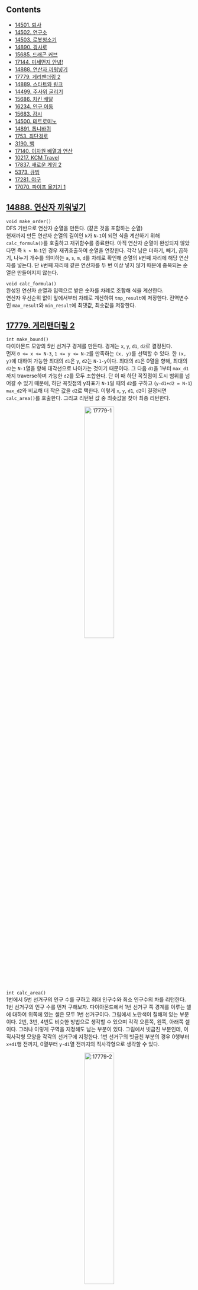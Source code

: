 ## Contents
* [14501. 퇴사](#14501)
* [14502. 연구소](#14502)
* [14503. 로봇청소기](#14503)
* [14890. 경사로](#14890)
* [15685. 드래곤 커브](#15685)
* [17144. 미세먼지 안녕!](#17144)
* [14888. 연산자 끼워넣기](#14888)
* [17779. 게리맨더링 2](#17779)
* [14889. 스타트와 링크](#14889)
* [14499. 주사위 굴리기](#14499)
* [15686. 치킨 배달](#15686)
* [16234. 인구 이동](#16234)
* [15683. 감시](#15683)
* [14500. 테트로미노](#14500)
* [14891. 톱니바퀴](#14891)
* [1753. 최단경로](#1753)
* [3190. 뱀](#3190)
* [17140. 이차원 배열과 연산](#17140)
* [10217. KCM Travel](#10217)
* [17837. 새로운 게임 2](#17837)
* [5373. 큐빙](#5373)
* [17281. 야구](#17281)
* [17070. 파이프 옮기기 1](#17070)

<a name="14888"/>

## [14888. 연산자 끼워넣기](https://www.acmicpc.net/problem/14888)
`void make_order()`  
DFS 기반으로 연산자 순열을 만든다. (같은 것을 포함하는 순열)  
현재까지 만든 연산자 순열의 길이인 `k`가 `N-1`이 되면 식을 계산하기 위해 `calc_formula()`를 호출하고 재귀함수를 종료한다. 아직 연산자 순열이 완성되지 않았다면 즉 `k < N-1`인 경우 재귀호출하여 순열을 연장한다. 각각 남은 더하기, 빼기, 곱하기, 나누기 개수를 의미하는 `a`, `s`, `m`, `d`를 차례로 확인해 순열의 `k`번째 자리에 해당 연산자를 넣는다. 단 `k`번째 자리에 같은 연산자를 두 번 이상 넣지 않기 때문에 중복되는 순열은 만들어지지 않는다.  
  
`void calc_formula()`  
완성된 연산자 순열과 입력으로 받은 숫자를 차례로 조합해 식을 계산한다.  
연산자 우선순위 없이 앞에서부터 차례로 계산하여 `tmp_result`에 저장한다. 전역변수인 `max_result`와 `min_result`에 최댓값, 최솟값을 저장한다.  
  
<a name="17779"/>

## [17779. 게리맨더링 2](https://www.acmicpc.net/problem/17779)
`int make_bound()`  
다이아몬드 모양의 5번 선거구 경계를 만든다. 경계는 `x`, `y`, `d1`, `d2`로 결정된다.  
먼저 `0 <= x <= N-3`, `1 <= y <= N-2`를 만족하는 `(x, y)`를 선택할 수 있다. 한 `(x, y)`에 대하여 가능한 최대의 `d1`은 `y`, `d2`는 `N-1-y`이다. 최대의 `d1`은 0열을 향해, 최대의 `d2`는 `N-1`열을 향해 대각선으로 나아가는 것이기 때문이다. 그 다음 `d1`을 1부터 `max_d1`까지 traverse하며 가능한 `d2`를 모두 조합한다. 단 이 때 하단 꼭짓점이 도시 범위를 넘어갈 수 있기 때문에, 하단 꼭짓점의 y좌표가 `N-1`일 때의 `d2`를 구하고 (`y-d1+d2 = N-1`) `max_d2`와 비교해 더 작은 값을 `d2`로 택한다. 이렇게 `x`, `y`, `d1`, `d2`이 결정되면 `calc_area()`를 호출한다. 그리고 리턴된 값 중 최솟값을 찾아 최종 리턴한다.  
<p align="center">
<img src="/baekjoon/img/17779-1.png" alt="17779-1" height="40%" width="40%" align="middle">
</p>
  

`int calc_area()`  
1번에서 5번 선거구의 인구 수를 구하고 최대 인구수와 최소 인구수의 차를 리턴한다.  
1번 선거구의 인구 수를 먼저 구해보자. 다이아몬드에서 1번 선거구 쪽 경계를 이루는 셀에 대하여 위쪽에 있는 셀은 모두 1번 선거구이다. 그림에서 노란색이 칠해져 있는 부분이다. 2번, 3번, 4번도 비슷한 방법으로 생각할 수 있으며 각각 오른쪽, 왼쪽, 아래쪽 셀이다. 그러나 이렇게 구역을 지정해도 남는 부분이 있다. 그림에서 빗금친 부분인데, 이 직사각형 모양을 각각의 선거구에 지정한다. 1번 선거구의 빗금친 부분의 경우 0행부터 `x+d1`행 전까지, 0열부터 `y-d1`열 전까지의 직사각형으로 생각할 수 있다.  
<p align="center">
<img src="/baekjoon/img/17779-2.png" alt="17779-2" height="40%" width="40%" align="middle">
</p>

<a name="14889"/>

## [14889. 스타트와 링크](https://www.acmicpc.net/problem/14889)
`void make_team()`  
`N/2`명으로 구성된 팀을 만든다. **단 반대편 `N/2`명 팀도 자동으로 꾸려지므로 반대편 팀과 중복되지 않는 구성만 만든다.** 이를 위해 0번째 사람은 현재 만들고 있는 팀에 소속되어 있도록 한다. (초기 `mask`값이 1인 이유가 이것이다.)  
`mask`는 팀에 포함된 사람은 1, 포함되지 않은 사람은 0으로 처리된 비트마스크이다. DFS를 이용하여 `N/2`명의 팀을 꾸리고 `calc_diff()`를 호출한다.  

`void calc_diff()`  
인자로 받은 `mask`에 1로 표기된 팀을 스타트팀, 0으로 표기된 팀을 링크팀이라고 생각하고 각 팀의 시너지를 구해 차를 구한다. 링크팀의 시너지를 구하기 위해 `mask`, 스타트팀의 시너지를 구하기 위해 `~mask`를 인자로 하는 `make_pair()`를 각각 호출한다.  

`void make_pair()`  
`org_mask`에 0으로 표기된 팀에서 두 명씩 짝지은 페어들을 모두 구한다. 그리고 그 페어에 대하여 시너지를 더한다.  
예를 들어 `org_mask`(= 초기 `mask`)가 `111000`이었다고 하자. `make_pair()`는 0으로 표기된 팀에서 두 명씩 짝지은 페어를 DFS로 구한다. 예를 들어 `111110`에서 DFS는 리프에 도달하게 되며, 짝지은 페어만 1로 나타내기 위하여 `org_mask`와 `mask`를 XOR 처리한다. 즉 `111000` ^ `111110`은 `000110`이 된다. XOR의 결과에서 페어를 검출하고 시너지에 더해주게 된다. 이처럼 `org_mask`에서 0으로 표기된 팀의 시너지를 구하게 되므로 `calc_diff()`에서 `mask`에 대해 한 번, `~mask`에 대해 한 번 `make_pair()`를 호출한 것이다.  

  
<a name="14499"/>

## [14499. 주사위 굴리기](https://www.acmicpc.net/problem/14499)
`void roll()`  
`move`값에 따라 동서남북 방향으로 이동한 좌표가 바운드를 넘어가지 않는지 확인하고, 바운드 내라면 주사위 전개도를 변경한다. 그리고 주사위 바닥과 주사위가 놓여있는 칸 사이에 값을 복사한다.  
**문제에 주어져있는 전개도 모양을 적극 활용한다.** 주사위가 동서남북 방향으로 이동하면 전개도가 어떻게 변경되는지 그려서 확인한 후 코드화한다. **동서남북 모든 경우에 대하여 주사위 네 면이 서로 교환되는데, 이 때 하나의 변수 `temp`만으로 해결할 수 있다.**  
<p align="center">
<img src="/baekjoon/img/14499.png" alt="14499" height="40%" width="40%" align="middle">
</p>

<a name="15686"/>

## [15686. 치킨 배달](https://www.acmicpc.net/problem/15686)
처음 인풋을 받을 때 집과 치킨집의 좌표를 전역변수 `home`과 `chicken`에 저장했다. 그리고 집의 개수와 치킨집의 개수를 각각 `H`, `C`에 저장했다.  

`void select_chicken()`  
`C`개의 치킨집 중 `M`개의 치킨집을 고른다.  
비트마스크를 이용해 `C` combination `M`을 구했다. 단, 가령 13개의 치킨집 중 8개의 치킨집을 고른다면 5개를 골라 `mask`만 반대로 뒤집어주면 되기 때문에 `reverse` 인자를 두고 `C-M`개를 골라 `mask`를 뒤집을 것인지 그냥 `M`개를 골라 `mask`를 그대로 이용할 것인지를 알 수 있도록 하였다. 이 `reverse`가 있는 버전과 없는 버전을 비교했을 때 백준 저지에서는 4ms로 동일하게 나왔는데 `M`이 최대 13이기 때문에 큰 차이가 없는 것으로 추측된다. `M`이 큰 값이면 차이가 있을 것으로 예상된다. 이 과정을 통해 `mask`를 확정지으면 `calc_city_dist()`를 호출해 해당 `mask`에 대한 도시의 치킨 거리를 구한다.  

`int calc_city_dist()`  
도시의 치킨 거리를 구한다.  
도시의 치킨 거리는 각 집의 치킨 거리의 합과 같다. 그리고 각 집의 치킨 거리는 그 집과 `M`개의 치킨집까지의 치킨 거리의 최솟값과 같다. 따라서 `calc_home_dist()`를 이용해 각 집의 치킨 거리를 구한 다음 그것을 모두 더했다.  


`int calc_home_dist()`  
각 집의 치킨 거리를 구한다.  
`mask`에서 1인 인덱스를 가지는 `chicken`의 치킨집과 `h` 인덱스를 가지는 `home`의 집 사이의 거리를 모두 구해보고 최솟값을 반환하였다. 집과 치킨집 사이의 거리는 `calc_dist()`를 호출하여 계산하였다.  

`int calc_dist()`  
문제의 정의에 따라 두 위치 사이의 거리를 계산하였다.  

<a name="16234"/>

## [16234. 인구 이동](https://www.acmicpc.net/problem/16234)
메인함수에서 `N`, `L`, `R`과 초기의 인구 배열을 `A`에 저장하였다. 그리고 인구 이동은 더 이상 인구 이동이 없을 때까지 (`move_flag`가 `false`일 때까지) 계속된다.  
한 차례의 인구 이동은 연합 번호를 저장하는 `B`와 연합 번호 별 각 나라의 새로운 인구를 저장하는 `C`를 각각 -1과 0으로 `memset()`하는 것 부터 시작한다. 이중 for문으로 직접 초기화하는 것보다 `memset()`을 이용하는 것이 실험 상 10ms 정도 빨랐다. `unite_num`도 0으로, `move_flag`도 `false`로 해준다.  
그리고 이중 for문을 돌면서 아직 연합을 이루지 않은 나라 즉 `B[i][j]`가 `-1`인 나라를 찾아 연합을 이루기 시작한다. `make_unite(i, j, unite_num);`을 호출하며, 이는 `unite_num`에 해당하는 전체 인구수와 나라수를 pair 형태로 반환한다. 만약 `nation`이 한 번이라도 2 이상이면 인구 이동이 일어나므로 `move_flag`를 `true`로 하였다. 연합 번호 별 각 나라의 새로운 인구수를 `C[unite_num]`에 저장하였다. `move_flag`가 `true`인 경우 이 `C`를 이용해 `A`를 바꿔줄 것이기 때문이다. **원래는 `C`를 사용하지 않고 대신 그 자리에 이중 for문을 넣어 연합 번호가 `unite_num`인 나라를 찾아 `people / nation`으로 `A[i][j]`를 바꿔주었었다. 이렇게 하면 최대 `unite_num`번 이중 for문을 돌려야 한다. 그러나 `C`를 이용함으로써 한 번만 이중 for문을 돌리게 하였다.** 한편 `unite_num`은 0부터 1씩 증가하는 숫자이며, 하나의 나라로도 이룰 수 있다고 보았다.  
연합을 모두 이루면 `move_flag`를 확인하였다. `false`인 경우 인구 이동이 일어나지 않으므로 `while(true)`를 `break`하였다. `true`인 경우는 최종 출력값인 `move`를 1 더하고 `B`와 `C`를 이용하여 `A`를 변경하였다. 이 부분이 위에서 강조한 이중 for문을 한 번만 돌리는 부분이다. 연합 번호 별로 그 연합에 속하는 나라의 좌표를 vector에 저장해보기도 했는데, 오히려 시간이 매우 오래 걸렸다.  

`pair<int, int> make_unite(int x, int y, int num)`  
`(x, y)` 나라를 연합 `num`에 할당하고 즉 `B[x][y] = num`으로 하고, `(x, y)`에서 사방으로 연합을 늘릴 수 있는지 확인한다. 연합 번호 `num`의 총 인구수와 나라수를 pair 형태로 반환한다.  
사방으로 연합을 늘릴 수 있는지 확인하는 것은 델타 배열 `dx`와 `dy`를 사용하였다. 그리고 `(x, y)`로 부터 한 칸 이동한 `(temp_x, temp_y)`가 연합을 이루기 적당한지 `valid_unite()`를 호출하여 확인하였다. 연합을 이룰 수 있다면 인구수와 나라수를 업데이트 해주었다.  

`bool valid_unite(int x, int y, int temp_x, int temp_y)`  
`(x, y)`에서 한 칸 확장된 `(temp_x, temp_y)`가 함께 연합을 이룰 수 있는지 확인한다.  
함께 연합을 이룰 수 있는 조건은 세 가지이다. 1) `(temp_x, temp_y)`의 인덱스가 valid하다. 2) `(temp_x, temp_y)`가 이미 다른 연합에 속해있지 않다. 3) `(x, y)`와 `(temp_x, temp_y)`의 인구수 차이가 L 이상 R 이하이다. 이 세 가지 조건을 모두 만족하는 경우에만 `true`를 반환한다.  

<a name="15683"/>

## [15683. 감시](https://www.acmicpc.net/problem/15683)
메인함수에서 `map`에 `N` * `M`의 인풋을 저장했으며, CCTV는 구조체 `CCTV`의 전역 벡터인 `cctvs`에 저장하였다. 구조체 `CCTV`는 CCTV의 위치를 나타내는 `x`, `y`와 몇 번 CCTV인지 나타내는 `num`, CCTV를 90도로 회전한 가짓수 중 하나를 나타내는 `dir`을 멤버변수로 가진다.  

`void DFS(int k)`  
전체 CCTV에 대하여 90도로 회전한 가짓수 중 하나를 결정한다.  
`k`는 현재 새롭게 방향을 지정하려는 CCTV의 인덱스이다. CCTV의 `num`에 따라서 가능한 (회전하여 만들 수 있는) 가짓수가 다르므로 전역에 `possible_dirs`에 미리 그 가짓수를 저장해두었다. `possible_dirs`를 이용해 DFS로 모든 CCTV에 대하여 가짓수를 결정한다. 모두 결정했다면 `surveil()`을 호출한다.  

`void surveil()`  
각 CCTV의 `num`과 `dir`에 따라 오른쪽, 위쪽, 왼쪽, 아래쪽 중 감시하는 방향을 선택해 `surveil_1_dir()`을 호출한다. 단, 그 전에 `map2`에 `map`을 복사한다. 가령 1번 CCTV이고 오른쪽 방향을 감시한다면 `surveil_1_dir(x, y, RIGHT)`를 호출한다. `surveil_1_dir()`은 `map2`에 감시한 부분을 7로 변경한다. 따라서 `map2`에서 사각지대인 0인 부분의 개수를 세서 `min_blind`를 업데이트한다.  

`void surveil_1_dir(int x, int y, int dir)`  
`dir`이 `RIGHT`, `UP`, `LEFT`, `DOWN`이냐에 따라 해당 방향을 감시한다. 단, 벽이 있으면 해당 방향의 감시를 멈추며 CCTV가 있더라도 통과하여 그 부분도 감시한다고 생각한다. 감시한 부분은 `map2`에 7로 변경한다.  

<a name="14500"/>

## [14500. 테트로미노](https://www.acmicpc.net/problem/14500)
5가지 테트로미노를 회전/대칭하여 만들 수 있는 가짓수는 총 19가지이다. 1가지 모양에 대해, 내부 4개의 셀을 델타 배열처럼 표현하였다. 가령 □□□□ 모양이라면 맨 처음 셀을 기준으로 하면 (0, 0), (0, 1), (0, 2), (0, 3)이므로 dx = {0, 0, 0, 0}, dy = {0, 1, 2, 3}처럼 표현하였다. 19가지에 대하 모두 이렇게 표현하여 2차원 배열로 묶은 것이 `dx`와 `dy`이다.  
`N` * `M`의 종이 위 모든 셀을 기준으로 해 다음을 수행하였다.  
19가지의 모양 중 1가지에 대하여  
1) 4개의 셀이 모두 종이 위에 표현될 수 있는가? (인덱스)  
2) 만약 그렇다면 합을 계산하고, 최댓값을 갱신한다.  

<p align="center">
<img src="/baekjoon/img/14500.png" alt="14500" height="40%" width="40%" align="middle">
</p>

<a name="14891"/>

## [14891. 톱니바퀴](https://www.acmicpc.net/problem/14891)
톱니바퀴 정보가 띄어쓰기로 분리되어 있지 않으므로, 한 톱니바퀴에 대하여 스트링으로 받고 하나씩 파싱해 전역 `cogwheel`에 넣어주었다. 회전 정보를 받을 때마다 `rotate_check()`를 호출했다. 단 인풋으로 주어지는 톱니바퀴 번호는 1부터 시작하고, 코드에서는 0부터 시작했으므로 -1 해서 인자로 넘겨주었다.  

`void rotate_check(int cog, int cw)`  
회전시킬 톱니바퀴 번호 `cog`와 회전 방향 `cw`의 pair를 원소로 하는 queue `q`에 적절히 enque하고, enque가 끝나면 deque해가며 `rotate()`를 호출하였다.  
먼저 처음 인자로 들어왔던 `cog`와 `cw`의 페어를 먼저 `q`에 enque하였다. 그리고 `cog`보다 오른쪽 방향에 있는 톱니바퀴를 회전해야 하는지 확인하였다. 회전해야 한다면 회전시킬 톱니바퀴 번호와 직전에 회전시켰던 방향의 반대방향의 페어를 `q`에 enque하였다. 회전하지 않는다면 `break`하여 그 방향의 톱니바퀴는 더 이상 확인하지 않았다. 왼쪽 방향도 마찬가지로 진행하였다. enque 과정이 모두 끝나면 `!q.empty()`할 때까지 하나씩 deque해가며 `rotate()`를 호출해 실제로 회전시켰다.  

`void rotate(int cog, ing cw)`  
`cog`번째 톱니바퀴를 `cw` 방향으로 회전시킨 결과를 전역 `cogwheel`에 적용하였다. 단 회전시킬 때 직전 결과를 덮어쓰지 않도록 주의한다. 틀린 버전은 아래 *실수했던 부분*의 5)를 참고.  

`int calc_score()`  
회전이 모두 끝나고 모든 톱니바퀴에 대하여 12시 방향의 극을 확인하였다. S극이라면 `pow(2, i)`를 `score`에 더해주었다. for문에 간편하게 넣어주기 위해 `pow()`를 활용했다.  

*실수했던 부분*
1) 처음 인풋 받을 때 톱니바퀴 정보가 띄어쓰기로 분리되어 있지 않아서 스트링으로 받고 하나씩 파싱해주어야 했는데, 띄어쓰기로 분리되어 있지 않다는 것 자체를 생각을 못해서 시간을 많이 낭비했다. 스트링으로 한 톱니바퀴의 정보를 받은 다음, 스트링을 traverse 하면서 하나씩 얻어오고 '0'을 빼주는 것까지 해야 한다. 스트링을 파싱하면 char이기 때문이다. 
2) 인풋으로 주어지는 톱니바퀴 번호는 1부터 시작하고, 코드에서는 0부터 시작했으므로 -1 해서 `rotate_check()`의 인자로 넘겨주었어야 하는데 이걸 생각 못하고 그냥 넘겨줬었다.  
3) 양옆 방향 톱니바퀴를 회전해야 하는지 확인하고 회전해야 한다면 톱니바퀴 번호와 방향을 `q`에 enque 해주었는데, 회전 방향이 계속 반대가 되야 한다는 것을 적용해주지 않았었다. (그냥 인풋에 주어진 회전 방향의 반대 방향을 여러 톱니바퀴 회전에 그대로 적용했다.) 문제를 꼼꼼히 읽어야한다!  
4) 주변 톱니바퀴 회전 정보는 enque 해주었는데 막상 자기 자신의 회전 정보를 enque 해주지 않았다. 빼먹는 부분 없이 하자.  
5) `rotate()`에서 반시계 방향 회전은 문제가 없었는데 시계 방향 회전에서 값을 계속 덮어 써서 버그가 있었다. 회전 시 주의해야한다.   
```cpp
// 틀린 버전
for(int i=0; i<7; i++)
    cogwheel[cog][i+1] = cogwheel[cog][i];

// 맞는 버전
for(int i=6; i>=0; i--)
    cogwheel[cog][i+1] = cogwheel[cog][i];
```
6) queue에서 `q.pop()`은 아무것도 반환하지 않는다. 얻어오면서 pop도 하고 싶다면 `q.front()`로 받은 다음 `q.pop()`을 해주어야 한다.  

<a name="1753"/>

## [1753. 최단경로](https://www.acmicpc.net/problem/1753)
다익스트라 알고리즘을 이용해 한 노드에서 모든 노드로의 최단거리를 구한다. 단 `V*V`의 벡터를 잡고 sparse하게 에지 정보를 기록할 경우 메모리 초과가 난다. 따라서 에지의 개수만큼만 저장해 처리한다.  
메인함수에서 `V`, `E`, `K`를 받고 `E`개의 에지 정보를 `vector<vector<pair<int, int>> > edge_weight(V)`에 저장한다. `edge_weight[i]`는 노드 `i`에서 출발하는 모든 에지 정보가 담겨있는 벡터이다. `emplace_back()`을 이용해 시간을 단축하였다. `dijkstra()`를 호출해 노드 `K-1`로부터 모든 노드로의 최단거리를 구하도록 하였다.  

`void dijkstra(int V, int K, vector<vector<pair<int, int>> >& edge_weight)`  
`path_weight`는 `V` 크기의 벡터로, 노드 `K`로부터 각 인덱스번째 노드로의 최단거리를 기록한다. 처음에는 모두 INF로 잡고 자기 자신인 `K`까지의 최단거리는 0이므로 이렇게 초기화한다. 그리고 priority queue를 min heap으로 이용해 "아직 방문하지 않은 노드"이면서 "현재까지의 최단거리가 (다른 노드에 비해) 짧은 노드"를 계속해서 얻을 수 있도록 하였다. priority queue `pq`에는 pair가 들어가며, 인덱스가 pair.second인 노드의 (현재까지의) 최단거리를 pair.first가 되도록 push 하였다. 인덱스가 first, 최단거리가 second가 아닌 이유는 최단거리에 따라 정렬되어야 하기 때문이다. `pq`에 `(0, K)`의 pair를 넣는 것으로 시작한다. 다음 내용은 `pq`가 비어있을 때까지 반복한다.  
1) `pq.top()`의 first와 second를 각각 `pw`, `idx`로 받아온 후 pop한다.  
2) 만약 `pw`가 현재의 `path_weight[idx]`와 다르다면 이미 `path_weight[idx]`가 `pw`에서 더 작은 값으로 갱신된 것이므로 더 확인할 필요가 없다. continue한다.  
3) 인덱스가 `idx`인 노드와 인접한 모든 노드에 대하여 최단거리를 갱신할 수 있는지 확인한다. `idx` 노드부터 `idx`와 인접한 어떤 노드까지의 길이에 `pw`를 더한 값이 현재의 `path_weight`값보다 작다면 `path_weight`를 갱신한다. 그리고 `pq`의 pair first, second의 의미에 따라 push한다.  
위의 반복이 끝나면 최단거리를 모두 구한 것이므로 각 노드까지의 최단거리를 출력한다.  

<a name="3190"/>

## [3190. 뱀](https://www.acmicpc.net/problem/3190)
뱀의 머리와 꼬리에서 수정이 일어나므로 cpp의 링크드리스트인 `list`를 사용해보았다. list는 양방향 리스트이고, forward_list가 단방향 리스트이다. 처음 써봤는데 유용했던 것 같고, `deque`도 양방향 수정이 가능하므로 deque로 구현해도 가능했을 것 같다.  
메인에서 사과가 있는 곳을 전역 배열 `apple`에 true로 표시하였고, 뱀의 방향 변환 정보는 앞에서부터 쓰이므로 전역 queue `q`에 push하였다. 뱀은 머리부터 꼬리까지 연결된 list로 보고 처음 있는 곳인 (0, 0)을 `emplace_front()` 해주었다. 그리고 전역 배열 `map`은 현재 시점에 뱀이 존재하는 곳을 true로 한 것이다. 뱀이 벽이나 자기 자신에 부딪힐 때 게임이 종료되므로, 자기 자신에 부딪히는 것을 확인하기 위한 배열이다.  

`int dummy(list<pair<int, int> >& snake, int dir, int cur_time)`  
`snake`는 뱀의 머리부터 꼬리까지 연결되어 있는 list이고, `dir`은 현재 뱀이 바라보고 있는 방향으로 enum에 정의한 `RIGHT`, `DOWN`, `LEFT`, `UP` 중 하나이다. `cur_time`은 현재 시각이다.  
먼저 뱀이 `dir`을 따라 한 칸 더 이동했을 때의 좌표를 `nx`, `ny`로 표현하였다. 이 때 `snake`의 반복자 `begin()`을 사용하였다. 이 `nx`, `ny`가 인덱스를 벗어난다면 벽에 부딪힌 것이므로 게임이 종료되게 하였다. 또는 인덱스를 벗어나지 않지만 `map[nx][ny]`가 true라면 뱀이 자기 자신에 부딪히게 되므로 역시 게임이 종료되게 하였다.  
게임이 종료되지 않는다면 `snake.emplace_front(nx, ny)`로 새로운 머리를 추가해준다. 그리고 `map`도 업데이트해준다. 새로운 머리가 생긴 곳에 사과가 있는지 확인하고, 사과가 있다면 꼬리의 변화 없이 사과만 사라지며 사과가 없다면 `map`에서 꼬리 부분을 false로 바꾸고 `snake`에서도 `pop_back()` 해준다. 여기까지 마치면 `q.front()`를 참고하여 다음 초에서 방향이 전환되는지 확인한다. 단 방향이 전환되건 전환되지 않건 `++cur_time`이 되도록 한다. 그리고 게임이 끝날 때까지 `dummy()`를 재귀 호출한다.  

*실수했던 부분*  
1) 뱀을 하나의 객체 또는 컨테이너로 처음에는 생각하지 못했다. 그냥 `map`과 뱀의 머리 위치, 방향, 길이만 알면 된다고 생각했다. 하지만 꼬리를 자르는 과정은 list나 deque같은 컨테이너가 없으면 할 수 없었다. **처음부터 컨테이너를 잘 선택**하는 게 정말 중요한 것 같다.  
2) 뱀이 방향 전환을 할 때 왼쪽으로 90도 회전하면 (`rot_dir`이 `LEFT`일 때) `dir`이 3->2, 2->1, 1->0, 0->3으로 변경되어야 한다. 그런데 이것을 `dir = (dir - 1) % 4`로 구현하니 틀렸습니다가 나왔다. **mod 연산자 앞에 오는 수가 음수이면 무조건 mod 결과는 음수**인데 -1 % 4가 3이 나올 것이라고 생각한 것이다. 이제는 안 잊어버리겠지?  

<a name="17140"/>

## [17140. 이차원 배열과 연산](https://www.acmicpc.net/problem/17140)
`int r_arith(int r_num, int c_num)`  
R 연산은 각 행에 있는 원소들의 등장 횟수를 카운트하여 그 행의 내용을 바꾼다. 그래서 먼저 unordered_map `m`을 이용해 원소의 등장 횟수를 카운트하였고, 그것을 벡터 `v`로 옮겨 소팅하였다. 단 벡터에 페어가 있는 경우, first를 기준으로 먼저 소팅하기 때문에 등장 횟수를 first에 넣고 숫자를 second에 넣어 따로 compare 함수를 만들지 않고 처리하였다. 그리고 소팅한 내용을 해당 행에 넣고, 그 다음 원소부터 마지막 원소까지 모두 0으로 바꿔주었다. (다른 행에 의해 유효한 열의 개수가 늘어날 경우 그 부분은 0으로 처리하라고 문제에 나와 있기 때문이다.) R 연산을 수행한 다음 유효한 열의 개수는 `max_c_num`에 저장하고 이것을 메인함수로 반환하였다.  

`int c_arith(int r_num, int c_num)`  
`r_arith()`와 처리하는 내용은 비슷하되, column-wise로 접근하여 처리하였다.  

*지긋지긋한 런타임 에러*
이차원 배열을 처리할 때 벡터를 쓰면 좋을 거라 생각했다. resize() 함수로 새로 만들어진 원소를 기본값으로 초기화하는 방법을 쓰면 좋을 거라고 생각했다. (막상 짜보니 column-wise로 접근해야 하는 C 연산을 처리하기 복잡하긴 했다. 그래도 어찌저찌 짜긴 했다.) 그런데.. 테스트 케이스는 돌아가는데 계속 **런타임 에러**가 났다. 사실 왜 런타임 에러가 났는지 이유는 찾지 못했는데, 이차원 배열을 전역 어레이로 처리하니까 아무 문제 없이 맞았습니다가 떴다. 문제에서 이 이차원 배열이 계속 늘어나는 것이 아니고 행 또는 열의 개수가 100개가 넘어가면 자르라고 했으므로 충분히 배열로 처리할 수 있는 문제였다. (사실 이 생각은 처음에 하지 못했다.) **내가 공부한 내용을 써먹을 수 있을 것 같다고 방법을 선택하는 게 아니라 더 깔끔하고 실수하지 않을 방법을 선택해야 한다!!**  

<a name="10217"/>

## [10217. KCM Travel](https://www.acmicpc.net/problem/10217)

<a name="17837"/>

## [17837. 새로운 게임 2](https://www.acmicpc.net/problem/17837)
전역 배열 `color`는 보드의 색깔을 `WHITE`(0), `RED`(1), `BLUE`(2) 중 하나로 표현한다. 전역 벡터 `board[i][j]`는 (0부터 셀 때) i행 j열에 놓여있는 말을 아래 깔려 있는 것부터 차례로 저장한다. 전역 벡터 `horse_info`는 현재 말들의 위치와 방향을 저장한다. 예를 들어 `horse_info[i]`는 (0부터 셀 때) i번 말의 x좌표, y좌표, 방향을 `Horse` 라는 구조체 안에서 저장한다.  
메인 함수에서는 인풋을 받으며 초기의 `board`와 `horse_info`를 저장한다. 그리고 `turn()`을 whlie문 아래에서 호출하는데, 이 `turn()`의 반환값이 false일 때 이 while문은 break 된다. `turn()`의 반환값이 false인 경우는 해당 턴을 진행하다가 한 칸에 4개 이상의 말이 겹쳐지게 되어 종료한 경우이다.  
`bool turn()`  
K개의 말을 차례로 움직이며 한 턴을 진행한다. 하나의 말에 대하여 현재의 위치를 `cx`와 `cy`, 이동할 곳의 위치를 `nx`와 `ny`에 저장한다.  

1) `nx`와 `ny`의 인덱스가 밖으로 나가거나 `color[nx][ny]`가 `BLUE`인 경우는 방향을 바꾸고 한 칸 이동한다. 문제에 명시되어 있지 않지만 **바꾼 방향으로 한 칸 이동할 때에도 그 칸의 색깔에 따라 다르게 행동해야 한다.** 따라서 (문제에 나와있는 대로) 이동할 칸이 인덱스 밖으로 나가거나 `BLUE`인 경우만 그 자리에 있도록 하고, 그렇지 않은 경우에는 변경된 `nx`, `ny`에 대하여 다시 행동하도록 해야한다. 따라서 이 경우 **`k--`를 하게 하여 큰 for문을 마치고 `k++`이 되더라도 같은 `k`에 머무를 수 있도록 하였다.**

2) `color[nx][ny]`가 `WHITE`이거나 `RED`인 경우는 `board[cx][cy]`에서 `k`가 있는 곳을 반복자로 찾은 다음, 거기부터 끝까지 `board[nx][ny]`에 emplace_back 하였다. 이 때 `board`와 `horse_info` 모두 올바르게 업데이트 되도록 하였다. 단, `RED`인 경우는 원래 반대의 순서로 emplace_back 되었어야 하므로 다시 `board[nx][ny]`에서 방금 추가한 `k`를 가리키는 반복자를 찾은 다음 거기부터 끝까지 reverse 되게 하였다. **아예 `WHITE`와 `RED`를 따로 처리해 `RED`일 경우 `board[nx][ny]`에 emplace_back 할 때부터 반대의 순서로 넣을 수도 있겠지만, 이 경우 반복자를 관리하기 어렵고 역방향 반복자 등을 사용해야 해 이렇게 처리하였다.** 그리고 `board[nx][ny]`에 emplace_back될 때 `board[nx][ny].size()`가 증가하므로, 이 값이 4 이상이 되면 false를 반환하며 종료하게 하였다. 그렇지 않은 경우에는 true를 반환하며 종료하게 하였다.  

<a name="5373"/>

## [5373. 큐빙](https://www.acmicpc.net/problem/5373)
여러 테스트 케이스를 처리해야 하므로, 전역 상수 배열 `org_cube`에 초기 색깔 세팅을 저장해두고 테스트 케이스 하나를 처리할 때마다 `cube`에 `org_cube` 내용을 저장하는 것부터 시작하였다. 각 큐브의 면의 셀은 그 면을 정면에서 바라볼 때의 순서로 저장하였다. 그리고 한 번 큐브를 돌릴 때마다 `rotate()`를 호출하였다.  

`void rotate(int side, char dir)`  
한 면을 한 번 회전시킬 때 영향을 받는 면은 총 다섯 면이다. 가령 U면을 회전시킨다면 U면의 9개의 셀은 한꺼번에 시계 방향 혹은 반시계 방향으로 회전하며, U면과 접하고 있는 L면, F면, R면, B면에서 각각 3개의 셀이 서로 회전된다. 따라서 1) 자기 자신의 9개의 셀을 회전하는 부분과 2) 접하고 있는 네 면의 3개의 셀을 서로 회전시키는 부분 두 가지로 구성하였다. **어려웠던 점은** 접하는 네 면에서 3개의 셀이 어떤 때는 그 면에서의 행이고 어떤 때는 열일 때가 있다는 것이다. 게다가 3개의 셀을 그 다음 면의 자리에 붙여넣는데 그 순서를 유지해야할 때도 있고 유지하지 않아야 할 때도 있었다. 각 면을 정면에서 바라볼 때의 순서로 유지해야 했기 때문이다. (즉 큐브를 돌려도 셀을 저장하는 시점은 항상 동일해야 했기 때문이다.) 컴팩트하게 예쁘게 짜고 싶었지만 하나의 규칙으로 짜기도 어려웠고 짠다 해도 배열의 차원이 너무 높아지는 등 어려움이 있어 그냥 하드코딩 하였다. 여튼 어려운 시뮬레이션이었다.  

<a name="17281"/>

## [17281. 야구](https://www.acmicpc.net/problem/17281)
`void dfs(unsigned int mask, int k, int prev, int order[])`  
DFS를 이용해 순열을 만든다. 조합과 달리 직전에 선택했던 것(`prev`)보다 앞에 있는 것도 선택할 수 있으므로 포문의 조건에 주의한다. (0부터 셀 때) 0번 선수는 반드시 (0부터 셀 때) 3번 타자라고 문제에서 주어졌으므로, 1번 선수 ~ 8번 선수의 순서를 만든다. 8명의 순서를 모두 만들면 `baseball()`을 호출하고 리턴되며, 이 상태에서 `order[0]` ~ `order[7]`에 1 ~ 8의 순열이 들어가있고 `order[8]`은 처음과 같이 0이다.  

`void baseball(int order[])`  
타순을 정리하고 `N` 이닝을 진행한다.  
`order`에서 3번째에 0(0번 선수)를 끼워 넣어야 한다. 그런데 `dfs()`에서 다시 `order`를 사용하므로 `order` 자체를 변경하면 안 된다. 따라서 `my_order` 라는 배열을 만들어 타순을 정리하였다. 그리고 `N` 이닝을 진행하였다. n루타를 쳤을 때 3루, 2루, 1루를 차례로 확인하여 주자가 있을 경우 n루만큼 진루시켰다. `nth_player`는 현재 몇 번 타자의 차례인지를 의미하며, `my_order[nth_player]`를 이용해 몇 번 선수인지를 찾아내었다. 한 이닝이 종료되어도 `nth_player`는 초기화하지 않으며, (0부터 셀 때) 8번 타자 다음에는 다시 0번 타자의 차례이므로 mod 연산자를 이용해 다음 타자를 정했다.  

<a name="17070"/>

## [17070. 파이프 옮기기 1](https://www.acmicpc.net/problem/17070)
전역 상수 배열 `dx`, `dy`에는 `HOR`(가로), `VIR`(세로), `DIA`(오른대각) 방향으로 이동할 때의 x좌표와 y좌표의 이동량을 델타 배열로 나타낸 것이다. 전역 상수 배열 `moving`의 `moving[i]`는 현재 방향이 `i` 방향일 때 다음 방향으로 선택할 수 있는 방향을 저장한다. 예컨대 현재 방향이 가로 방향이라면 `moving[HOR]`를 확인하여 다음 방향으로 `HOR`, `DIA`를 선택할 수 있다. -1은 ragged array가 되지 않도록 넣어준 dummy이며 `moving[i]`의 원소를 확인하다가 -1이 나오면 break 하였다.  

`void dfs(int hx, int hy, int dir)`  
인자 `hx`, `hy`는 현재 파이프의 head 부분 x좌표, y좌표이다. `dir`은 현재 파이프의 방향이다. 따라서 `hx`, `hy`, `dir`을 이용하여 현재 파이프의 tail 부분의 좌표를 알아낼 수 있으며, 이것은 곧 이동 후 파이프의 head 부분 좌표와 같다. (현재 tail 자리에 다음 head가 오는 식이다.) 따라서 그 좌표를 `next_hx`, `next_hy`로 두었다. 그리고 `moving[dir]`을 traverse 하면서 다음 이동 방향 `next_dir`을 설정했다. 그러면 다시 `next_hx`, `next_hy`, `next_dir`을 통해 이동 후 파이프의 tail 부분 좌표를 구할 수 있다. 그 좌표를 `next_tx`, `next_ty`로 두었다. 먼저 이 좌표가 인덱스 범위 밖으로 나가거나 벽에 부딪히는 경우 탐색을 멈췄다. 그리고 `next_dir`이 `DIA`일 경우는 추가로 확인해야 할 셀이 두 개 더 있으므로 이를 확인한다. 여기까지 `next_tx`와 `next_ty`를 확인했을 때 문제가 없었다면 (`N-1`, `N-1`)에 도달했는지 확인하고, 도달했다면 전체 방법의 수에 누적하고 탐색을 멈춘다. 도달하지 않았다면 `dfs()`를 재귀호출하여 탐색을 계속한다.  